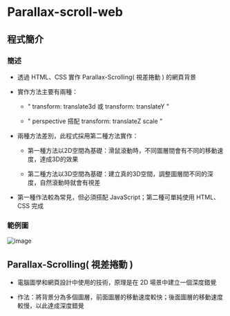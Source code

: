 # Parallax-scroll-web
## 程式簡介
### 簡述
* 透過 HTML、CSS 實作 Parallax-Scrolling( 視差捲動 ) 的網頁背景

* 實作方法主要有兩種：
  * " transform: translate3d 或 transform: translateY "

  * " perspective 搭配 transform: translateZ scale "
  
* 兩種方法差別，此程式採用第二種方法實作：
  * 第一種方法以2D空間為基礎：滑鼠滾動時，不同圖層間會有不同的移動速度，達成3D的效果

  * 第二種方法以3D空間為基礎：建立真的3D空間，調整圖層間不同的深度，自然滾動時就會有視差
* 第一種作法較為常見，但必須搭配 JavaScript；第二種可單純使用 HTML、CSS 完成

### 範例圖
![image](https://user-images.githubusercontent.com/93152909/221433094-c981512f-51e0-43f7-a8fe-399d4c17c98e.gif)

## Parallax-Scrolling( 視差捲動 )
* 電腦圖學和網頁設計中使用的技術，原理是在 2D 場景中建立一個深度錯覺

* 作法：將背景分為多個圖層，前面圖層的移動速度較快；後面圖層的移動速度較慢，以此達成深度錯覺
